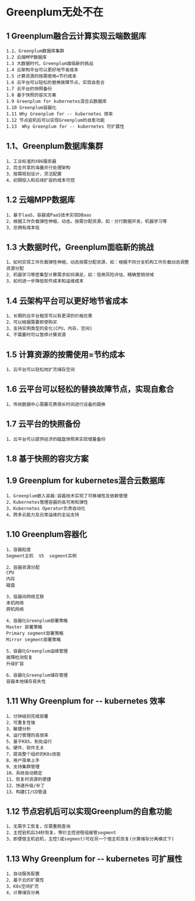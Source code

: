 # Greenplum无处不在
## 1 Greenplum融合云计算实现云端数据库
	1.1、Greenplum数据库集群
	1.2 云端MPP数据库
	1.3 大数据时代，Greenplum面临新的挑战
	1.4 云架构平台可以更好地节省成本
	1.5 计算资源的按需使用=节约成本
	1.6 云平台可以轻松的替换故障节点，实现自愈合
	1.7 云平台的快照备份
	1.8 基于快照的容灾方案
	1.9 Greenplum for kubernetes混合云数据库
	1.10 Greenplum容器化
	1.11 Why Greenplum for -- kubernetes 效率
	1.12 节点宕机后可以实现Greenplum的自愈功能
	1.13  Why Greenplum for -- kubernetes 可扩展性

## 1.1、Greenplum数据库集群
	
	1、工业标准的X86服务器
	2、完全共享的海量并行处理架构
	3、按需规划设计，灵活配置
	4、初期投入和后续扩容的成本可控

## 1.2 云端MPP数据库
	1、基于laaS、容器或PaaS技术实现DBaas
	2、根据工作负载弹性伸缩，动态。按需分配资源，如：分行数据开发，机器学习等
	3、总拥有成本低
	
## 1.3 大数据时代，Greenplum面临新的挑战
	1、如何实现工作负载弹性伸缩，动态按需分配资源，如：根据不同分支机构工作负载动态调整资源分配
	2、机器学习等密集型计算需求如何满足，如：信用风险评估、精确营销领域
	3、如何进一步降低软件成本和运维成本
	
## 1.4 云架构平台可以更好地节省成本
	1、长期的云平台租赁可以有更深的价格优惠
	2、可以根据需要即使购买
	3、支持实例类型的变化(CPU，内存，空间)
	4、不需要时可以暂停计算资源
	
## 1.5 计算资源的按需使用=节约成本
	1、云平台可以轻松地扩充储存空间

## 1.6 云平台可以轻松的替换故障节点，实现自愈合

	1、传统数据中心需要花费很长时间进行设备的跟换

## 1.7 云平台的快照备份
	1、云平台可以提供经济的磁盘快照来实现增量备份

## 1.8 基于快照的容灾方案

## 1.9 Greenplum for kubernetes混合云数据库
	
	1、Greenplum嵌入容器:容器技术实现了可移植性及依赖管理
	2、Kubernetes管理容器的高可用和弹性
	3、Kubernetes Operator负责自动化
	4、跨多云能力及日常运维的全站支持
	
## 1.10 Greenplum容器化
	1、容器粒度
	Segment主机  VS  segment实例
	
	2、容器资源分配
	CPU
	内存
	磁盘
	
	3、容器间网络互联
	本机网络
	跨机网络
	
	4、容器化Greenplum部署策略
	Master 部署策略
	Primary segment部署策略
	Mirror segment部署策略
	
	5、容器化Greenplum运维管理
	故障检测恢复
	升级扩容
	
	6、容器化Greenplum储存管理
	容器本地储存易失性

## 1.11 Why Greenplum for -- kubernetes 效率
	1、分钟级别完成部署
	2、可重复性强
	3、敏捷分析
	4、运行管理的高效率
	5、基于K8S，到处运行
	6、硬件、软件无关
	7、提高整个组织的K8s技能
	8、用户简单上手
	9、支持集群管理
	10、系统自动稳定
	11、恢复时资源的便捷
	12、快速升级/补丁
	13、构建CI/CD管道

## 1.12 节点宕机后可以实现Greenplum的自愈功能
	1、无需手工恢复，仅需重跑查询
	2、主控宕机后34秒恢复，等价主控进程组接管segment
	3、即便宿主机宕机，主控(或segment)可在另一个宿主机恢复(计算储存分离模式下)

## 1.13  Why Greenplum for -- kubernetes 可扩展性
	1、自动服务配置
	2、基于云的扩展性
	3、K8s空间扩充
	4、计算储存分离
